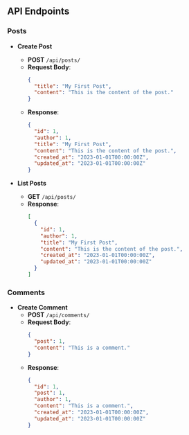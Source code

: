 ## API Endpoints

### Posts

- **Create Post**
  - **POST** `/api/posts/`
  - **Request Body**:
    ```json
    {
      "title": "My First Post",
      "content": "This is the content of the post."
    }
    ```
  - **Response**:
    ```json
    {
      "id": 1,
      "author": 1,
      "title": "My First Post",
      "content": "This is the content of the post.",
      "created_at": "2023-01-01T00:00:00Z",
      "updated_at": "2023-01-01T00:00:00Z"
    }
    ```

- **List Posts**
  - **GET** `/api/posts/`
  - **Response**:
    ```json
    [
      {
        "id": 1,
        "author": 1,
        "title": "My First Post",
        "content": "This is the content of the post.",
        "created_at": "2023-01-01T00:00:00Z",
        "updated_at": "2023-01-01T00:00:00Z"
      }
    ]
    ```

### Comments

- **Create Comment**
  - **POST** `/api/comments/`
  - **Request Body**:
    ```json
    {
      "post": 1,
      "content": "This is a comment."
    }
    ```
  - **Response**:
    ```json
    {
      "id": 1,
      "post": 1,
      "author": 1,
      "content": "This is a comment.",
      "created_at": "2023-01-01T00:00:00Z",
      "updated_at": "2023-01-01T00:00:00Z"
    }
    ```